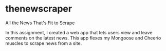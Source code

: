 # thenewscraper
All the News That's Fit to Scrape

In this assignment, I created a web app that lets users view and leave comments on the latest news. This app flexes my Mongoose and Cheerio muscles to scrape news from a site.
